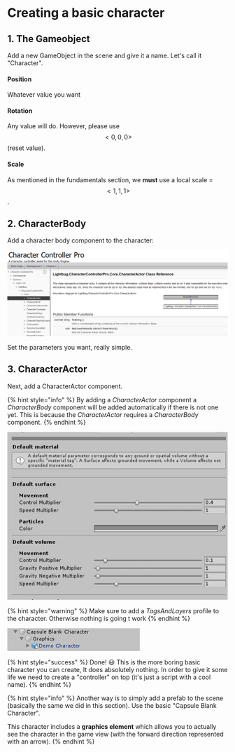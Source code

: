 # Creating a basic character

## 1. The Gameobject

Add a new GameObject in the scene and give it a name. Let's call it "Character".

#### Position 

Whatever value you want

#### Rotation 

Any value will do. However, please use $$<0,0,0>$$\(reset value\).

#### Scale

As mentioned in the fundamentals section, we **must** use a local scale = $$<1,1,1>$$.

## 2. CharacterBody

Add a character body component to the character:

![](../../.gitbook/assets/imagen%20%2817%29.png)

Set the parameters you want, really simple.

## 3. CharacterActor

Next, add a CharacterActor component.

{% hint style="info" %}
By adding a _CharacterActor_ component a _CharacterBody_ component will be added automatically if there is not one yet. This is because the _CharacterActor_ requires a _CharacterBody_ component.
{% endhint %}

![](../../.gitbook/assets/imagen%20%288%29.png)

{% hint style="warning" %}
Make sure to add a _TagsAndLayers_ profile to the character. Otherwise nothing is going t work
{% endhint %}

![](../../.gitbook/assets/imagen%20%2833%29.png)

{% hint style="success" %}
Done! 😃 This is the more boring basic character you can create, It does absolutely nothing. In order to give it some life we need to create a "controller" on top \(it's just a script with a cool name\).
{% endhint %}

{% hint style="info" %}
Another way is to simply add a prefab to the scene \(basically the same we did in this section\). Use the basic "Capsule Blank Character". 

This character includes a **graphics element** which allows you to actually see the character in the game view \(with the forward direction represented with an arrow\).
{% endhint %}



